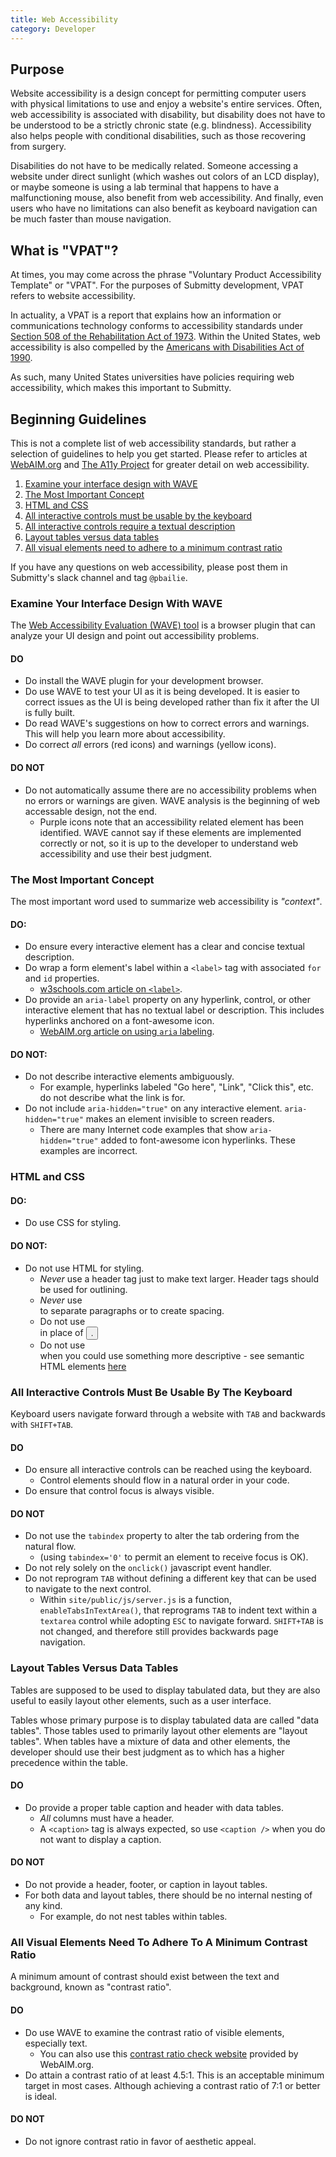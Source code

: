 ```yaml
---
title: Web Accessibility
category: Developer
---
```


## Purpose
Website accessibility is a design concept for permitting computer users with
physical limitations to use and enjoy a website's entire services.  Often,
web accessibility is associated with disability, but disability does not have to
be understood to be a strictly chronic state (e.g. blindness).  Accessibility
also helps people with conditional disabilities, such as those recovering from
surgery.

Disabilities do not have to be medically related.  Someone accessing a website
under direct sunlight (which washes out colors of an LCD display), or maybe
someone is using a lab terminal that happens to have a malfunctioning mouse,
also benefit from web accessibility.  And finally, even users who have no
limitations can also benefit as keyboard navigation can be much faster than
mouse navigation.

## What is "VPAT"?

At times, you may come across the phrase "Voluntary Product Accessibility
Template" or "VPAT".  For the purposes of Submitty development, VPAT refers to
website accessibility.

In actuality, a VPAT is a report that explains how an information or
communications technology conforms to accessibility standards under [Section 508 of the Rehabilitation Act of 1973](https://en.wikipedia.org/wiki/Section_508_Amendment_to_the_Rehabilitation_Act_of_1973).
Within the United States, web accessibility is also compelled by the [Americans with Disabilities Act of 1990](https://en.wikipedia.org/wiki/Americans_with_Disabilities_Act_of_1990).

As such, many United States universities have policies requiring web
accessibility, which makes this important to Submitty.

## Beginning Guidelines
This is not a complete list of web accessibility standards, but rather a
selection of guidelines to help you get started.  Please refer to articles at
[WebAIM.org](https://webaim.org/intro/) and [The A11y Project](https://a11yproject.com/)
for greater detail on web accessibility.

1. [Examine your interface design with WAVE](#examine-your-interface-design-with-wave)
2. [The Most Important Concept](#the-most-important-concept)
3. [HTML and CSS](#html-and-css)
4. [All interactive controls must be usable by the keyboard](#all-interactive-controls-must-be-usable-by-the-keyboard)
5. [All interactive controls require a textual description](#all-interactive-controls-require-a-textual-description)
6. [Layout tables versus data tables](#layout-tables-versus-data-tables)
7. [All visual elements need to adhere to a minimum contrast ratio](#all-visual-elements-need-to-adhere-to-a-minimum-contrast-ratio)

If you have any questions on web accessibility, please post them in Submitty's
slack channel and tag `@pbailie`.

### Examine Your Interface Design With WAVE
The [Web Accessibility Evaluation (WAVE) tool](https://wave.webaim.org/extension/)
is a browser plugin that can analyze your UI design and point out accessibility
problems.

#### DO
* Do install the WAVE plugin for your development browser.
* Do use WAVE to test your UI as it is being developed.  It is easier to correct
issues as the UI is being developed rather than fix it after the UI is fully
built.
* Do read WAVE's suggestions on how to correct errors and warnings.  This will
help you learn more about accessibility.
* Do correct *all* errors (red icons) and warnings (yellow icons).

#### DO NOT
* Do not automatically assume there are no accessibility problems when no errors
or warnings are given.  WAVE analysis is the beginning of web accessable design,
not the end.
    * Purple icons note that an accessibility related element has been
    identified.  WAVE cannot say if these elements are implemented correctly or
    not, so it is up to the developer to understand web accessibility and use
    their best judgment.

### The Most Important Concept
The most important word used to summarize web accessibility is *"context"*.

#### DO:
* Do ensure every interactive element has a clear and concise textual description.
* Do wrap a form element's label within a `<label>` tag with associated `for` and
`id` properties.
    * [w3schools.com article on `<label>`](https://www.w3schools.com/tags/tag_label.asp).
* Do provide an `aria-label` property on any hyperlink, control, or other
interactive element that has no textual label or description.  This includes
hyperlinks anchored on a font-awesome icon.
    * [WebAIM.org article on using `aria` labeling](https://webaim.org/techniques/forms/advanced).

#### DO NOT:
* Do not describe interactive elements ambiguously.
    * For example, hyperlinks labeled "Go here", "Link", "Click this", etc.
    do not describe what the link is for.
* Do not include `aria-hidden="true"` on any interactive element.
`aria-hidden="true"` makes an element invisible to screen readers.
    * There are many Internet code examples that show `aria-hidden="true"`
    added to font-awesome icon hyperlinks.  These examples are incorrect.

### HTML and CSS

#### DO:
* Do use CSS for styling.

#### DO NOT:
* Do not use HTML for styling.
    * *Never* use a header tag just to make text larger.  Header
    tags should be used for outlining.
    * *Never* use <br> to separate paragraphs or to create spacing.
    * Do not use <div> in place of <button>.
    * Do not use <div> when you could use something more descriptive -
    see semantic HTML elements [here](https://www.w3schools.com/html/html5_semantic_elements.asp)

### All Interactive Controls Must Be Usable By The Keyboard
Keyboard users navigate forward through a website with `TAB` and backwards with
`SHIFT+TAB`.

#### DO
* Do ensure all interactive controls can be reached using the keyboard.
    * Control elements should flow in a natural order in your code.
* Do ensure that control focus is always visible.

#### DO NOT
* Do not use the `tabindex` property to alter the tab ordering from the natural
flow.
    * (using `tabindex='0'` to permit an element to receive focus is OK).
* Do not rely solely on the `onclick()` javascript event handler.
* Do not reprogram `TAB` without defining a different key that can be used to navigate
to the next control.
    * Within `site/public/js/server.js` is a function, `enableTabsInTextArea()`,
    that reprograms `TAB` to indent text within a `textarea` control while
    adopting `ESC` to navigate forward.  `SHIFT+TAB` is not changed, and
    therefore still provides backwards page navigation.

### Layout Tables Versus Data Tables
Tables are supposed to be used to display tabulated data, but they are also
useful to easily layout other elements, such as a user interface.

Tables whose primary purpose is to display tabulated data are called "data
tables".  Those tables used to primarily layout other elements are "layout
tables".  When tables have a mixture of data and other elements, the developer
should use their best judgment as to which has a higher precedence within the
table.

#### DO
* Do provide a proper table caption and header with data tables.
    * *All*  columns must have a header.
    * A `<caption>` tag is always expected, so use `<caption />` when you do not
    want to display a caption.

#### DO NOT
* Do not provide a header, footer, or caption in layout tables.
* For both data and layout tables, there should be no internal nesting of any
kind.
    * For example, do not nest tables within tables.

### All Visual Elements Need To Adhere To A Minimum Contrast Ratio
A minimum amount of contrast should exist between the text and background, known
as "contrast ratio".

#### DO
* Do use WAVE to examine the contrast ratio of visible elements, especially
text.
    * You can also use this [contrast ratio check website](https://webaim.org/resources/contrastchecker/) provided by WebAIM.org.<br>
* Do attain a contrast ratio of at least 4.5:1.  This is an acceptable minimum
target in most cases.  Although achieving a contrast ratio of 7:1 or better is
ideal.

#### DO NOT
* Do not ignore contrast ratio in favor of aesthetic appeal.
